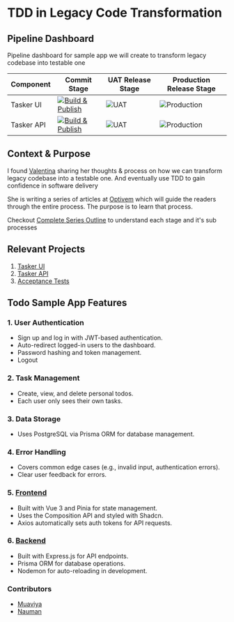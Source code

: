 # TDD in Legacy Code Transformation

## Pipeline Dashboard

Pipeline dashboard for sample app we will create to transform legacy codebase into testable one

| Component  | Commit Stage                                                                                                                                                                   | UAT Release Stage                                                                                                                         | Production Release Stage                                                                                                                           |
| ---------- | ------------------------------------------------------------------------------------------------------------------------------------------------------------------------------ | ----------------------------------------------------------------------------------------------------------------------------------------- | -------------------------------------------------------------------------------------------------------------------------------------------------- |
| Tasker UI  | [![Build & Publish](https://github.com/naumanzchaudhry/tasker-ui/actions/workflows/ci.yml/badge.svg)](https://github.com/naumanzchaudhry/tasker-ui/actions/workflows/ci.yml)   | ![UAT](https://github.com/naumanzchaudhry/tasker-ui/actions/workflows/deploy.yml/badge.svg?branch=uat&event=workflow_dispatch&label=uat)  | ![Production](https://github.com/naumanzchaudhry/tasker-ui/actions/workflows/deploy.yml/badge.svg?branch=main&event=workflow_dispatch&label=prod)  |
| Tasker API | [![Build & Publish](https://github.com/naumanzchaudhry/tasker-api/actions/workflows/ci.yml/badge.svg)](https://github.com/naumanzchaudhry/tasker-api/actions/workflows/ci.yml) | ![UAT](https://github.com/naumanzchaudhry/tasker-api/actions/workflows/deploy.yml/badge.svg?branch=uat&event=workflow_dispatch&label=uat) | ![Production](https://github.com/naumanzchaudhry/tasker-api/actions/workflows/deploy.yml/badge.svg?branch=main&event=workflow_dispatch&label=prod) |

## Context & Purpose

I found [Valentina](https://www.linkedin.com/in/valentinajemuovic/) sharing her thoughts & process on how we can transform legacy codebase into a testable one. And eventually use TDD to gain confidence in software delivery

She is writing a series of articles at [Optivem](https://journal.optivem.com/) which will guide the readers through the entire process. The purpose is to learn that process.

Checkout [Complete Series Outline](https://substack.com/home/post/p-149666874) to understand each stage and it's sub processes

## Relevant Projects

1. [Tasker UI](https://github.com/naumanzchaudhry/tasker-ui)
2. [Tasker API](https://github.com/naumanzchaudhry/tasker-api)
3. [Acceptance Tests](https://github.com/naumanzchaudhry/tasker-acceptance-tests)

## Todo Sample App Features

### 1. User Authentication

- Sign up and log in with JWT-based authentication.
- Auto-redirect logged-in users to the dashboard.
- Password hashing and token management.
- Logout

### 2. Task Management

- Create, view, and delete personal todos.
- Each user only sees their own tasks.

### 3. Data Storage

- Uses PostgreSQL via Prisma ORM for database management.

### 4. Error Handling

- Covers common edge cases (e.g., invalid input, authentication errors).
- Clear user feedback for errors.

### 5. [Frontend](https://github.com/naumanzchaudhry/tasker-ui)

- Built with Vue 3 and Pinia for state management.
- Uses the Composition API and styled with Shadcn.
- Axios automatically sets auth tokens for API requests.

### 6. [Backend](https://github.com/naumanzchaudhry/tasker-ui)

- Built with Express.js for API endpoints.
- Prisma ORM for database operations.
- Nodemon for auto-reloading in development.

### Contributors

- [Muaviya](https://github.com/MuaviyaImran)
- [Nauman](https://github.com/naumanzchaudhry)
